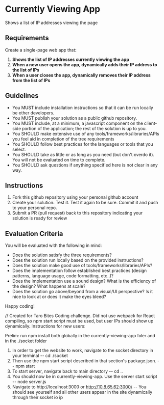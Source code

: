 # Currently Viewing App

Shows a list of IP addresses viewing the page

## Requirements

Create a single-page web app that:

1. **Shows the list of IP addresses currently viewing the app**
2. **When a new user opens the app, dynamically adds their IP address to the list of IPs**
3. **When a user closes the app, dynamically removes their IP address from the list of IPs**

## Guidelines

- You MUST include installation instructions so that it can be run locally be other developers.
- You MUST publish your solution as a public github repository.
- You MUST include, at a minimum, a javascript component on the client-side portion of the application; the rest of the solution is up to you.
- You SHOULD make extensive use of any tools/frameworks/libraries/APIs you feel aid in completion of the tree requirements
- You SHOULD follow best practices for the languages or tools that you select.
- You SHOULD take as little or as long as you need (but don't overdo it). You will not be evaluated on time to complete.
- You SHOULD ask questions if anything specified here is not clear in any way.

## Instructions

1. Fork this github repository using your personal github account
2. Create your solution. Test it. Test it again to be sure. Commit it and push to your personal repo.
3. Submit a PR (pull request) back to this repository indicating your solution is ready for review

## Evaluation Criteria

You will be evaluated with the following in mind:

- Does the solution satisfy the three requirements?
- Does the solution run locally based on the provided instructions?
- Does the solution make good use of tools/frameworks/libraries/APIs?
- Does the implementation follow established best practices (design patterns, language usage, code formatting, etc..)?
- Does the implementation use a sound design? What is the efficiency of the design? What happens at scale?
- Does the solution go above/beyond from a visual/UI perspective? Is it nice to look at or does it make the eyes bleed?

Happy coding!



// Created for Taro Bites Coding challenge. Did not use webpack for React compiling, so npm start script must be used, but user IPs should show up dynamically. 
Instructions for new users:

Prelim: run npm install both globally in the currently-viewing-app foler and in the ./socket folder
1. In order to get the website to work, navigate to the socket directory in your terminal
  -- cd ./socket
2. Then use the npm start script described in that section's package.json. 
  -- npm start
3. To start server, navigate back to main directory
  -- cd ..
4. You should now be in currently-viewing-app. Use the server start script 
  -- node server.js
5. Navigate to http://localhost:3000 or http://10.8.65.62:3000/ 
  -- You should see yourself and all other users appear in the site dynamically through their socket io ip